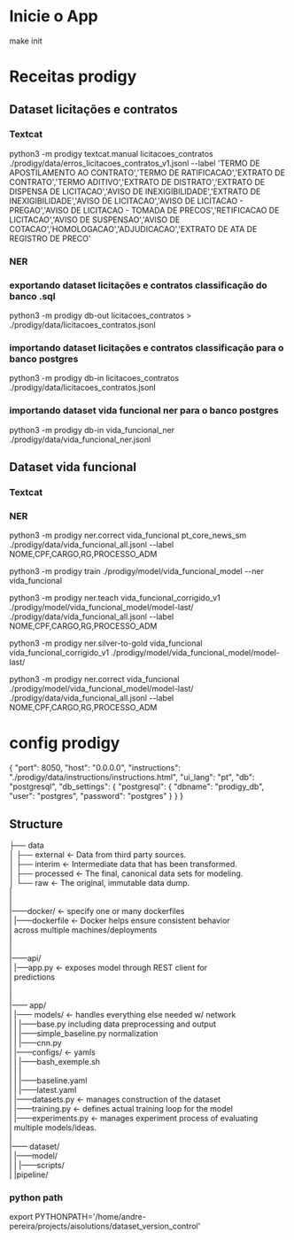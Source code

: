 # Inicie o App
make init

# Receitas prodigy

## Dataset licitações e contratos

### Textcat

python3 -m prodigy textcat.manual licitacoes_contratos ./prodigy/data/erros_licitacoes_contratos_v1.jsonl --label 'TERMO DE APOSTILAMENTO AO CONTRATO','TERMO DE RATIFICACAO','EXTRATO DE CONTRATO','TERMO ADITIVO','EXTRATO DE DISTRATO','EXTRATO DE DISPENSA DE LICITACAO','AVISO DE INEXIGIBILIDADE','EXTRATO DE INEXIGIBILIDADE','AVISO DE LICITACAO','AVISO DE LICITACAO - PREGAO','AVISO DE LICITACAO - TOMADA DE PRECOS','RETIFICACAO DE LICITACAO','AVISO DE SUSPENSAO','AVISO DE COTACAO','HOMOLOGACAO','ADJUDICACAO','EXTRATO DE ATA DE REGISTRO DE PRECO'

### NER

### exportando dataset licitações e contratos classificação do banco .sql
python3 -m prodigy db-out licitacoes_contratos > ./prodigy/data/licitacoes_contratos.jsonl

### importando dataset licitações e contratos classificação para o banco postgres
python3 -m prodigy db-in licitacoes_contratos ./prodigy/data/licitacoes_contratos.jsonl

### importando dataset vida funcional ner para o banco postgres
python3 -m prodigy db-in vida_funcional_ner ./prodigy/data/vida_funcional_ner.jsonl

## Dataset vida funcional

### Textcat
### NER
python3 -m prodigy ner.correct vida_funcional pt_core_news_sm ./prodigy/data/vida_funcional_all.jsonl --label NOME,CPF,CARGO,RG,PROCESSO_ADM

python3 -m prodigy train ./prodigy/model/vida_funcional_model --ner vida_funcional

python3 -m prodigy ner.teach vida_funcional_corrigido_v1 ./prodigy/model/vida_funcional_model/model-last/ ./prodigy/data/vida_funcional_all.jsonl --label NOME,CPF,CARGO,RG,PROCESSO_ADM

python3 -m prodigy ner.silver-to-gold vida_funcional vida_funcional_corrigido_v1 ./prodigy/model/vida_funcional_model/model-last/

python3 -m prodigy ner.correct vida_funcional ./prodigy/model/vida_funcional_model/model-last/ ./prodigy/data/vida_funcional_all.jsonl --label NOME,CPF,CARGO,RG,PROCESSO_ADM

# config prodigy

{
    "port": 8050,
    "host": "0.0.0.0",
    "instructions": "./prodigy/data/instructions/instructions.html",
    "ui_lang": "pt",
    "db": "postgresql",
    "db_settings": {
        "postgresql": {
        "dbname": "prodigy_db",
        "user": "postgres",
        "password": "postgres"
        }
  }
}

## Structure

├── data <br />
│   ├── external       <- Data from third party sources.<br />
│   ├── interim        <- Intermediate data that has been transformed.<br />
│   ├── processed      <- The final, canonical data sets for modeling.<br />
│   └── raw            <- The original, immutable data dump.<br />
| <br />
|<br />
|——docker/             <- specify one or many dockerfiles <br />
|     |——dockerfile  <- Docker helps ensure consistent behavior      <br />|                         across multiple machines/deployments<br />
|<br />
|<br />
|——api/                <br />
|     |–—app.py     <- exposes model through REST client for<br >
|                         predictions <br />
|<br />
|<br />
|—— app/ <br />
|     |—— models/      <- handles everything else needed w/ network<br />
|     |      |——base.py   including data preprocessing and output <br />
|     |      |——simple_baseline.py                  normalization<br />
|     |      |——cnn.py <br />
|     |——configs/  <- yamls<br />
|     |       |——bash_exemple.sh<br />
|     |      |        <br />
|     |      |——baseline.yaml <br />
|     |      |——latest.yaml <br />
|     |——datasets.py   <- manages construction of the dataset <br />
|     |——training.py   <- defines actual training loop for the model<br />
|     |——experiments.py <- manages experiment process of evaluating <br />
|                         multiple models/ideas. <br />
|     <br />
|—— dataset/ <br />
|           |——model/<br />
|           |           |——scripts/<br />
|           |pipeline/<br />

### python path
export PYTHONPATH='/home/andre-pereira/projects/aisolutions/dataset_version_control'